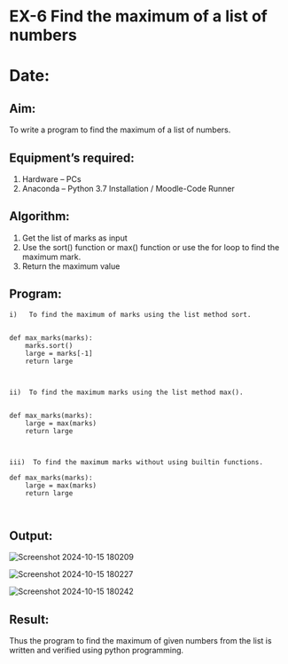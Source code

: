 # EX-6 Find the maximum of a list of numbers
# Date:
## Aim:
To write a program to find the maximum of a list of numbers.
## Equipment’s required:
1.	Hardware – PCs
2.	Anaconda – Python 3.7 Installation / Moodle-Code Runner
## Algorithm:
1.	Get the list of marks as input
2.	Use the sort() function or max() function or use the for loop to find the maximum mark.
3.	Return the maximum value
## Program:
```
i)	 To find the maximum of marks using the list method sort.


def max_marks(marks):
    marks.sort()
    large = marks[-1]
    return large



ii)	 To find the maximum marks using the list method max().


def max_marks(marks):
    large = max(marks)
    return large



iii)  To find the maximum marks without using builtin functions.

def max_marks(marks):
    large = max(marks)
    return large



```



## Output:
![Screenshot 2024-10-15 180209](https://github.com/user-attachments/assets/e443f1ca-6d2b-4651-b307-485845b7be7e)

![Screenshot 2024-10-15 180227](https://github.com/user-attachments/assets/2ed839cb-6ff4-4a5b-a756-ac4d0126b768)

![Screenshot 2024-10-15 180242](https://github.com/user-attachments/assets/ed1ebbc7-2c4b-4bcf-87b7-bd1d41d6f7dc)




## Result:
Thus the program to find the maximum of given numbers from the list is written and verified using python programming.

